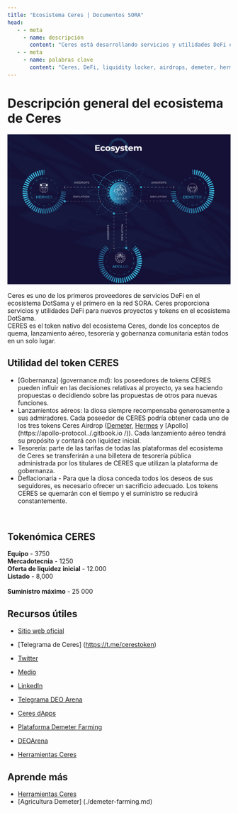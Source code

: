 ```yaml
---
title: "Ecosistema Ceres | Documentos SORA"
head:
   - - meta
     - name: descripción
       content: "Ceres está desarrollando servicios y utilidades DeFi en el ecosistema DotSama"
   - - meta
     - name: palabras clave
       content: "Ceres, DeFi, liquidity locker, airdrops, demeter, hermes, apollo, DotSama, Polkaswap, red SORA"
---
```


# Descripción general del ecosistema de Ceres

![](../../.gitbook/assets/ceres-ecosystem.png)

Ceres es uno de los primeros proveedores de servicios DeFi en el ecosistema DotSama y el primero en la red SORA.
Ceres proporciona servicios y utilidades DeFi para nuevos proyectos y tokens en el ecosistema DotSama.<br>
CERES es el token nativo del ecosistema Ceres, donde los conceptos de quema, lanzamiento aéreo, tesorería y gobernanza comunitaria están todos en un solo lugar.

## Utilidad del token CERES

- [Gobernanza] (governance.md): los poseedores de tokens CERES pueden influir en las decisiones relativas al proyecto, ya sea haciendo propuestas o decidiendo sobre las propuestas de otros para nuevas funciones.
- Lanzamientos aéreos: la diosa siempre recompensaba generosamente a sus admiradores. Cada poseedor de CERES podría obtener cada uno de los tres tokens Ceres Airdrop ([Demeter](demeter-farming.md), [Hermes](hermes-dao.md) y [Apollo](https://apollo-protocol../.gitbook.io /)). Cada lanzamiento aéreo tendrá su propósito y contará con liquidez inicial.
- Tesorería: parte de las tarifas de todas las plataformas del ecosistema de Ceres se transferirán a una billetera de tesorería pública administrada por los titulares de CERES que utilizan la plataforma de gobernanza.
- Deflacionaria - Para que la diosa conceda todos los deseos de sus seguidores, es necesario ofrecer un sacrificio adecuado. Los tokens CERES se quemarán con el tiempo y el suministro se reducirá constantemente.

<br>

## Tokenómica CERES

**Equipo** - 3750 <br>
**Mercadotecnia** - 1250 <br>
**Oferta de liquidez inicial** - 12.000 <br>
**Listado** - 8,000 <br>
<br>
**Suministro máximo** - 25 000

## Recursos útiles

- [Sitio web oficial](https://cerestoken.io/)
- [Telegrama de Ceres] (https://t.me/cerestoken)
- [Twitter](https://twitter.com/tokenceres)
- [Medio](https://tokenceres.medium.com/)
- [LinkedIn](https://www.linkedin.com/company/ceres-blockchain-solutions-llc)
- [Telegrama DEO Arena](https://t.me/DEOArena)

- [Ceres dApps](https://dapps.cerestoken.io/)
- [Plataforma Demeter Farming](https://farming.deotoken.io/)
- [DEOArena](https://deoarena.io/)
- [Herramientas Ceres](https://tools.cerestoken.io/)

## Aprende más

- [Herramientas Ceres](./tools.md)
- [Agricultura Demeter] (./demeter-farming.md)